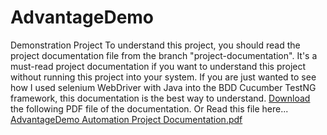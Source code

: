 # AdvantageDemo
Demonstration Project
To understand this project, you should read the project documentation file from the branch "project-documentation".
It's a must-read project documentation if you want to understand this project without running this project into your system. If you are just wanted to see how I used selenium WebDriver with Java into the BDD Cucumber TestNG framework, this documentation is the best way to understand. [Download](https://github.com/asaeedmsayem/AdvantageDemo/blob/4bae48db67d74d4edab1c4e0d87901d301991dbc/AdvantageDemo%20Automation%20Project%20Documentation.pdf) the following PDF file of the documentation. Or Read this file here... [AdvantageDemo Automation Project Documentation.pdf](https://github.com/asaeedmsayem/AdvantageDemo/blob/4bae48db67d74d4edab1c4e0d87901d301991dbc/AdvantageDemo%20Automation%20Project%20Documentation.pdf)
